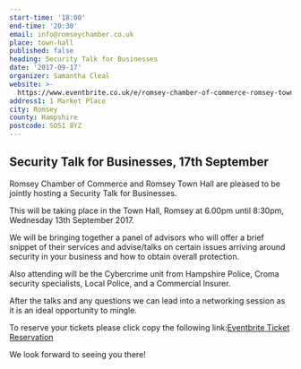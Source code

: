 ```yaml
---
start-time: '18:00'
end-time: '20:30'
email: info@romseychamber.co.uk
place: town-hall
published: false
heading: Security Talk for Businesses
date: '2017-09-17'
organizer: Samantha Cleal
website: >-
  https://www.eventbrite.co.uk/e/romsey-chamber-of-commerce-romsey-town-hall-security-talk-wednesday-13th-september-2017-tickets-34744206858
address1: 1 Market Place
city: Romsey
county: Hampshire
postcode: SO51 8YZ
---
```

## Security Talk for Businesses, 17th September 

Romsey Chamber of Commerce and Romsey Town Hall are pleased to be jointly hosting a Security Talk for Businesses.

This will be taking place in the Town Hall, Romsey at 6.00pm until 8:30pm, Wednesday 13th September 2017.

We will be bringing together a panel of advisors who will offer a brief snippet of their services and advise/talks on certain issues arriving around security in your business and how to obtain overall protection.

Also attending will be the Cybercrime unit from Hampshire Police, Croma security specialists, Local Police, and a Commercial Insurer.

After the talks and any questions we can lead into a networking session as it is an ideal opportunity to mingle.

To reserve your tickets please click copy the following link:[Eventbrite Ticket Reservation](https://www.eventbrite.co.uk/e/romsey-chamber-of-commerce-romsey-town-hall-security-talk-wednesday-13th-september-2017-tickets-34744206858 "Eventbrite Ticket Reservation")

We look forward to seeing you there!
